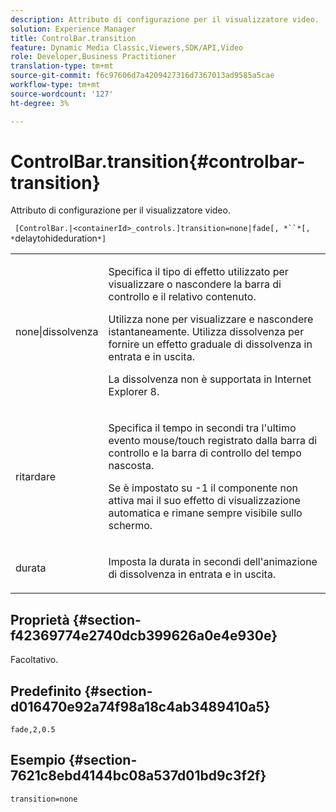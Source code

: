 ```yaml
---
description: Attributo di configurazione per il visualizzatore video.
solution: Experience Manager
title: ControlBar.transition
feature: Dynamic Media Classic,Viewers,SDK/API,Video
role: Developer,Business Practitioner
translation-type: tm+mt
source-git-commit: f6c97606d7a4209427316d7367013ad9585a5cae
workflow-type: tm+mt
source-wordcount: '127'
ht-degree: 3%

---
```



# ControlBar.transition{#controlbar-transition}

Attributo di configurazione per il visualizzatore video.

` [ControlBar.|<containerId>_controls.]transition=none|fade[, *``*[, *`delaytohideduration`*]`

<table id="table_C616483932C2482CA9794DDD7313FD7C"> 
 <tbody> 
  <tr> 
   <td colname="col1"> <p> <span class="codeph"> none|dissolvenza</span> </p> </td> 
   <td colname="col2"> <p> Specifica il tipo di effetto utilizzato per visualizzare o nascondere la barra di controllo e il relativo contenuto. </p> <p>Utilizza <span class="codeph"> none</span> per visualizzare e nascondere istantaneamente. Utilizza <span class="codeph"> dissolvenza</span> per fornire un effetto graduale di dissolvenza in entrata e in uscita. </p> <p>La dissolvenza non è supportata in Internet Explorer 8. </p> </td> 
  </tr> 
  <tr> 
   <td colname="col1"> <p> <span class="codeph"> <span class="varname"> ritardare</span> </span> </p> </td> 
   <td colname="col2"> <p>Specifica il tempo in secondi tra l'ultimo evento mouse/touch registrato dalla barra di controllo e la barra di controllo del tempo nascosta. </p> <p> Se è impostato su <span class="codeph"> -1</span> il componente non attiva mai il suo effetto di visualizzazione automatica e rimane sempre visibile sullo schermo. </p> </td> 
  </tr> 
  <tr> 
   <td colname="col1"> <p> <span class="codeph"> <span class="varname"> durata</span> </span> </p> </td> 
   <td colname="col2"> <p>Imposta la durata in secondi dell'animazione di dissolvenza in entrata e in uscita. </p> </td> 
  </tr> 
 </tbody> 
</table>

## Proprietà {#section-f42369774e2740dcb399626a0e4e930e}

Facoltativo.

## Predefinito {#section-d016470e92a74f98a18c4ab3489410a5}

`fade,2,0.5`

## Esempio {#section-7621c8ebd4144bc08a537d01bd9c3f2f}

```
transition=none
```

